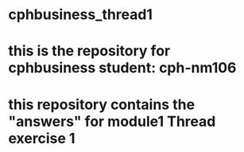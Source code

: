 # cphbusiness_thread1
# this is the repository for cphbusiness student: cph-nm106
# this repository contains the "answers" for module1 Thread exercise 1
